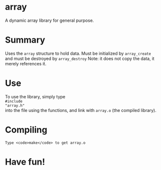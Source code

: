 # array
A dynamic array library for general purpose.
# Summary
  Uses the <code>array</code> structure to hold data. 
  Must be initialized by <code>array_create</code>
  and must be destroyed by <code>array_destroy</code>
  Note: it does not copy the data, it merely references it.
# Use
  To use the library, simply type
  <br><code>#include "array.h"</code><br>
  into the file using the functions, and link with <code>array.o</code> (the compiled library).
# Compiling
	Type <code>make</code> to get array.o
# Have fun!
